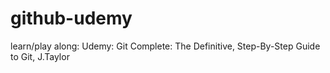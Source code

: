 # github-udemy
learn/play along: Udemy:   Git Complete: The Definitive, Step-By-Step Guide to Git, J.Taylor
